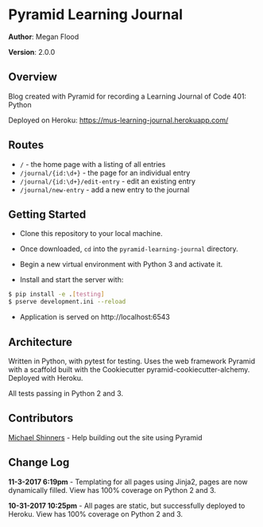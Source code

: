 # Pyramid Learning Journal

**Author**: Megan Flood

**Version**: 2.0.0

## Overview
Blog created with Pyramid for recording a Learning Journal of Code 401: Python

Deployed on Heroku: https://mus-learning-journal.herokuapp.com/

## Routes
- `/` - the home page with a listing of all entries
- `/journal/{id:\d+}` - the page for an individual entry
- `/journal/{id:\d+}/edit-entry` - edit an existing entry
- `/journal/new-entry` - add a new entry to the journal

## Getting Started
- Clone this repository to your local machine.

- Once downloaded, `cd` into the `pyramid-learning-journal` directory.

- Begin a new virtual environment with Python 3 and activate it.

- Install and start the server with:

```bash
$ pip install -e .[testing]
$ pserve development.ini --reload
```

- Application is served on http://localhost:6543

## Architecture
Written in Python, with pytest for testing. Uses the web framework Pyramid with a scaffold built with the Cookiecutter pyramid-cookiecutter-alchemy. Deployed with Heroku.

All tests passing in Python 2 and 3.

## Contributors
[Michael Shinners](https://github.com/mshinners) - Help building out the site using Pyramid

## Change Log
**11-3-2017 6:19pm** - Templating for all pages using Jinja2, pages are now dynamically filled. View has 100% coverage on Python 2 and 3.

**10-31-2017 10:25pm** - All pages are static, but successfully deployed to Heroku. View has 100% coverage on Python 2 and 3.

